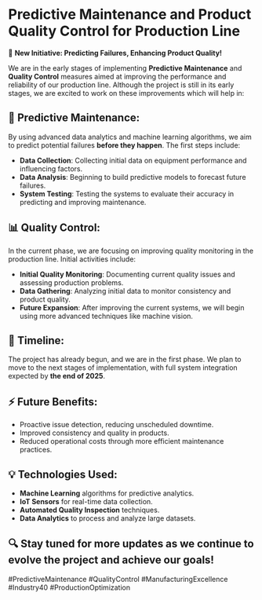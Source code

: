 # Predictive Maintenance and Product Quality Control for Production Line

🚨 **New Initiative: Predicting Failures, Enhancing Product Quality!**

We are in the early stages of implementing **Predictive Maintenance** and **Quality Control** measures aimed at improving the performance and reliability of our production line. Although the project is still in its early stages, we are excited to work on these improvements which will help in:

## 🔧 Predictive Maintenance:
By using advanced data analytics and machine learning algorithms, we aim to predict potential failures **before they happen**. The first steps include:
- **Data Collection**: Collecting initial data on equipment performance and influencing factors.
- **Data Analysis**: Beginning to build predictive models to forecast future failures.
- **System Testing**: Testing the systems to evaluate their accuracy in predicting and improving maintenance.

## 📊 Quality Control:
In the current phase, we are focusing on improving quality monitoring in the production line. Initial activities include:
- **Initial Quality Monitoring**: Documenting current quality issues and assessing production problems.
- **Data Gathering**: Analyzing initial data to monitor consistency and product quality.
- **Future Expansion**: After improving the current systems, we will begin using more advanced techniques like machine vision.

## 📅 Timeline:
The project has already begun, and we are in the first phase. We plan to move to the next stages of implementation, with full system integration expected by **the end of 2025**.

## ⚡ Future Benefits:
- Proactive issue detection, reducing unscheduled downtime.
- Improved consistency and quality in products.
- Reduced operational costs through more efficient maintenance practices.

## 💡 Technologies Used:
- **Machine Learning** algorithms for predictive analytics.
- **IoT Sensors** for real-time data collection.
- **Automated Quality Inspection** techniques.
- **Data Analytics** to process and analyze large datasets.

## 🔍 Stay tuned for more updates as we continue to evolve the project and achieve our goals!

#PredictiveMaintenance #QualityControl #ManufacturingExcellence #Industry40 #ProductionOptimization
